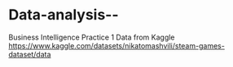 # Data-analysis--
Business Intelligence Practice 1
Data from Kaggle https://www.kaggle.com/datasets/nikatomashvili/steam-games-dataset/data

